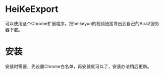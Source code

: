 # HeiKeExport
可以使用这个Chrome扩展程序，把heikeyun的视频链接导出到自己的Aira2服务器下载。
# 安装
安装时需要，先设置Chrome白名单，再安装就可以了，安装办法稍后更新。

